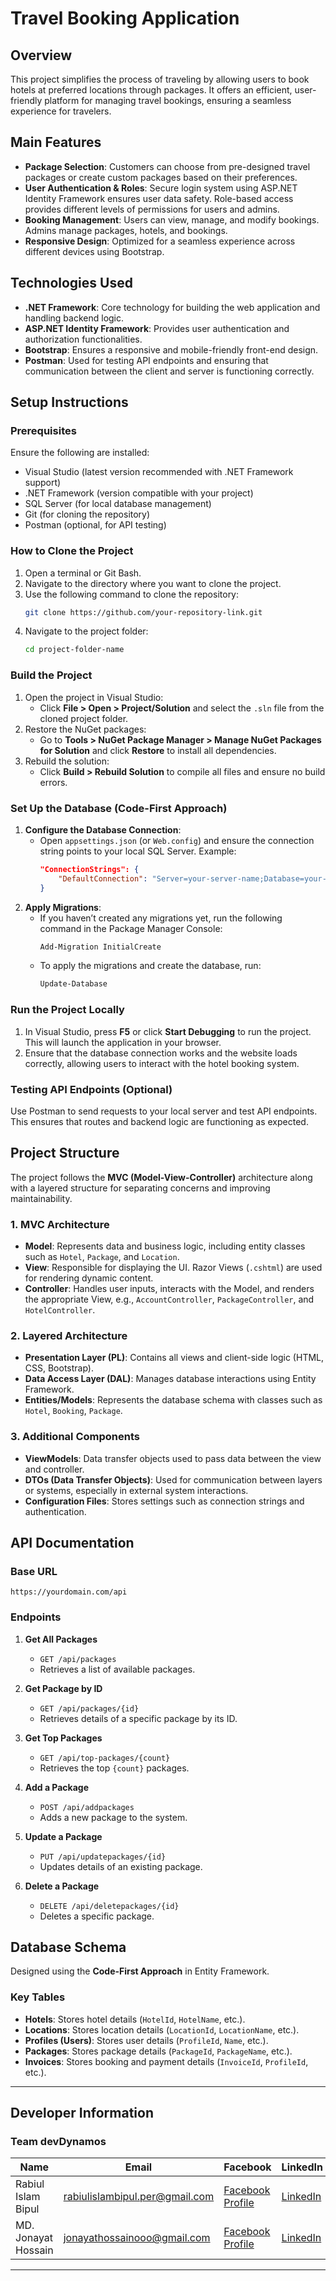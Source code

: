 # Travel Booking Application
 
## Overview
This project simplifies the process of traveling by allowing users to book hotels at preferred locations through packages. It offers an efficient, user-friendly platform for managing travel bookings, ensuring a seamless experience for travelers.
 
## Main Features
- **Package Selection**: Customers can choose from pre-designed travel packages or create custom packages based on their preferences.
- **User Authentication & Roles**: Secure login system using ASP.NET Identity Framework ensures user data safety. Role-based access provides different levels of permissions for users and admins.
- **Booking Management**: Users can view, manage, and modify bookings. Admins manage packages, hotels, and bookings.
- **Responsive Design**: Optimized for a seamless experience across different devices using Bootstrap.
 
## Technologies Used
- **.NET Framework**: Core technology for building the web application and handling backend logic.
- **ASP.NET Identity Framework**: Provides user authentication and authorization functionalities.
- **Bootstrap**: Ensures a responsive and mobile-friendly front-end design.
- **Postman**: Used for testing API endpoints and ensuring that communication between the client and server is functioning correctly.
 
## Setup Instructions
 
### Prerequisites
Ensure the following are installed:
- Visual Studio (latest version recommended with .NET Framework support)
- .NET Framework (version compatible with your project)
- SQL Server (for local database management)
- Git (for cloning the repository)
- Postman (optional, for API testing)
 
### How to Clone the Project
1. Open a terminal or Git Bash.
2. Navigate to the directory where you want to clone the project.
3. Use the following command to clone the repository:
    ```bash
    git clone https://github.com/your-repository-link.git
    ```
4. Navigate to the project folder:
    ```bash
    cd project-folder-name
    ```
 
### Build the Project
1. Open the project in Visual Studio:
    - Click **File > Open > Project/Solution** and select the `.sln` file from the cloned project folder.
2. Restore the NuGet packages:
    - Go to **Tools > NuGet Package Manager > Manage NuGet Packages for Solution** and click **Restore** to install all dependencies.
3. Rebuild the solution:
    - Click **Build > Rebuild Solution** to compile all files and ensure no build errors.
 
### Set Up the Database (Code-First Approach)
1. **Configure the Database Connection**:
    - Open `appsettings.json` (or `Web.config`) and ensure the connection string points to your local SQL Server. Example:
        ```json
        "ConnectionStrings": {
            "DefaultConnection": "Server=your-server-name;Database=your-database-name;Trusted_Connection=True;"
        }
        ```
2. **Apply Migrations**:
    - If you haven’t created any migrations yet, run the following command in the Package Manager Console:
        ```bash
        Add-Migration InitialCreate
        ```
    - To apply the migrations and create the database, run:
        ```bash
        Update-Database
        ```
 
### Run the Project Locally
1. In Visual Studio, press **F5** or click **Start Debugging** to run the project. This will launch the application in your browser.
2. Ensure that the database connection works and the website loads correctly, allowing users to interact with the hotel booking system.
 
### Testing API Endpoints (Optional)
Use Postman to send requests to your local server and test API endpoints. This ensures that routes and backend logic are functioning as expected.
 
## Project Structure
The project follows the **MVC (Model-View-Controller)** architecture along with a layered structure for separating concerns and improving maintainability.
 
### 1. MVC Architecture
- **Model**: Represents data and business logic, including entity classes such as `Hotel`, `Package`, and `Location`.
- **View**: Responsible for displaying the UI. Razor Views (`.cshtml`) are used for rendering dynamic content.
- **Controller**: Handles user inputs, interacts with the Model, and renders the appropriate View, e.g., `AccountController`, `PackageController`, and `HotelController`.
 
### 2. Layered Architecture
- **Presentation Layer (PL)**: Contains all views and client-side logic (HTML, CSS, Bootstrap).
- **Data Access Layer (DAL)**: Manages database interactions using Entity Framework.
- **Entities/Models**: Represents the database schema with classes such as `Hotel`, `Booking`, `Package`.
 
### 3. Additional Components
- **ViewModels**: Data transfer objects used to pass data between the view and controller.
- **DTOs (Data Transfer Objects)**: Used for communication between layers or systems, especially in external system interactions.
- **Configuration Files**: Stores settings such as connection strings and authentication.
 
## API Documentation
 
### Base URL
`https://yourdomain.com/api`
 
### Endpoints
1. **Get All Packages**
    - `GET /api/packages`
    - Retrieves a list of available packages.
 
2. **Get Package by ID**
    - `GET /api/packages/{id}`
    - Retrieves details of a specific package by its ID.
 
3. **Get Top Packages**
    - `GET /api/top-packages/{count}`
    - Retrieves the top `{count}` packages.
 
4. **Add a Package**
    - `POST /api/addpackages`
    - Adds a new package to the system.
 
5. **Update a Package**
    - `PUT /api/updatepackages/{id}`
    - Updates details of an existing package.
 
6. **Delete a Package**
    - `DELETE /api/deletepackages/{id}`
    - Deletes a specific package.
 
## Database Schema
Designed using the **Code-First Approach** in Entity Framework.
 
### Key Tables
- **Hotels**: Stores hotel details (`HotelId`, `HotelName`, etc.).
- **Locations**: Stores location details (`LocationId`, `LocationName`, etc.).
- **Profiles (Users)**: Stores user details (`ProfileId`, `Name`, etc.).
- **Packages**: Stores package details (`PackageId`, `PackageName`, etc.).
- **Invoices**: Stores booking and payment details (`InvoiceId`, `ProfileId`, etc.).
 
---
## Developer Information
### Team devDynamos

| **Name**               | **Email**                                  | **Facebook**                                                                                      | **LinkedIn**                                            | **Codeforces**                                               |
|------------------------|--------------------------------------------|---------------------------------------------------------------------------------------------------|---------------------------------------------------------|--------------------------------------------------------------|
| Rabiul Islam Bipul      | rabiulislambipul.per@gmail.com             | [Facebook Profile](https://www.facebook.com/rabiulbipul/)                                          | [LinkedIn](https://www.linkedin.com/in/)                | [Codeforces](https://codeforces.com/profile/rabiulbipul)      |
| MD. Jonayat Hossain     | jonayathossainooo@gmail.com                | [Facebook Profile](https://www.facebook.com/profile.php?id=100014249430261)                        | [LinkedIn](https://www.linkedin.com/in/jonayat-hossain-2152a721a) | [Codeforces](https://codeforces.com/profile/Jonayat_Hossain)   |

---


 
